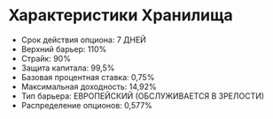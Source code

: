 # Характеристики Хранилища

* Срок действия опциона: 7 ДНЕЙ
* Верхний барьер: 110%
* Страйк: 90%
* Защита капитала: 99,5%
* Базовая процентная ставка: 0,75%
* Максимальная доходность: 14,92%
* Тип барьера: ЕВРОПЕЙСКИЙ (ОБСЛУЖИВАЕТСЯ В ЗРЕЛОСТИ)
* Распределение опционов: 0,577%
